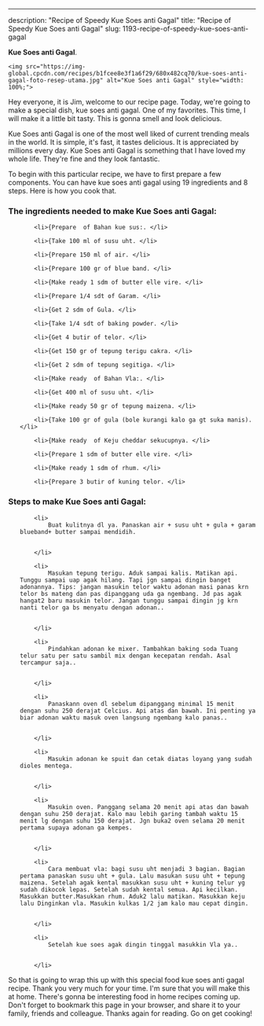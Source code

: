 ---
description: "Recipe of Speedy Kue Soes anti Gagal"
title: "Recipe of Speedy Kue Soes anti Gagal"
slug: 1193-recipe-of-speedy-kue-soes-anti-gagal

<p>
	<strong>Kue Soes anti Gagal</strong>. 
	
</p>
<p>
	
	<img src="https://img-global.cpcdn.com/recipes/b1fcee8e3f1a6f29/680x482cq70/kue-soes-anti-gagal-foto-resep-utama.jpg" alt="Kue Soes anti Gagal" style="width: 100%;">
	
	
</p>
<p>
	Hey everyone, it is Jim, welcome to our recipe page. Today, we're going to make a special dish, kue soes anti gagal. One of my favorites. This time, I will make it a little bit tasty. This is gonna smell and look delicious.
</p>
	
<p>
	Kue Soes anti Gagal is one of the most well liked of current trending meals in the world. It is simple, it's fast, it tastes delicious. It is appreciated by millions every day. Kue Soes anti Gagal is something that I have loved my whole life. They're fine and they look fantastic.
</p>
<p>
	
</p>

<p>
To begin with this particular recipe, we have to first prepare a few components. You can have kue soes anti gagal using 19 ingredients and 8 steps. Here is how you cook that.
</p>

<h3>The ingredients needed to make Kue Soes anti Gagal:</h3>

<ol>
	
		<li>{Prepare  of Bahan kue sus:. </li>
	
		<li>{Take 100 ml of susu uht. </li>
	
		<li>{Prepare 150 ml of air. </li>
	
		<li>{Prepare 100 gr of blue band. </li>
	
		<li>{Make ready 1 sdm of butter elle vire. </li>
	
		<li>{Prepare 1/4 sdt of Garam. </li>
	
		<li>{Get 2 sdm of Gula. </li>
	
		<li>{Take 1/4 sdt of baking powder. </li>
	
		<li>{Get 4 butir of telor. </li>
	
		<li>{Get 150 gr of tepung terigu cakra. </li>
	
		<li>{Get 2 sdm of tepung segitiga. </li>
	
		<li>{Make ready  of Bahan Vla:. </li>
	
		<li>{Get 400 ml of susu uht. </li>
	
		<li>{Make ready 50 gr of tepung maizena. </li>
	
		<li>{Take 100 gr of gula (bole kurangi kalo ga gt suka manis). </li>
	
		<li>{Make ready  of Keju cheddar sekucupnya. </li>
	
		<li>{Prepare 1 sdm of butter elle vire. </li>
	
		<li>{Make ready 1 sdm of rhum. </li>
	
		<li>{Prepare 3 butir of kuning telor. </li>
	
</ol>
<p>
	
</p>

<h3>Steps to make Kue Soes anti Gagal:</h3>

<ol>
	
		<li>
			Buat kulitnya dl ya. Panaskan air + susu uht + gula + garam blueband+ butter sampai mendidih.
			
			
		</li>
	
		<li>
			Masukan tepung terigu. Aduk sampai kalis. Matikan api. Tunggu sampai uap agak hilang. Tapi jgn sampai dingin banget adonannya. Tips: jangan masukin telor waktu adonan masi panas krn telor bs mateng dan pas dipanggang uda ga ngembang. Jd pas agak hangat2 baru masukin telor. Jangan tunggu sampai dingin jg krn nanti telor ga bs menyatu dengan adonan..
			
			
		</li>
	
		<li>
			Pindahkan adonan ke mixer. Tambahkan baking soda Tuang telur satu per satu sambil mix dengan kecepatan rendah. Asal tercampur saja..
			
			
		</li>
	
		<li>
			Panaskann oven dl sebelum dipanggang minimal 15 menit dengan suhu 250 derajat Celcius. Api atas dan bawah. Ini penting ya biar adonan waktu masuk oven langsung ngembang kalo panas..
			
			
		</li>
	
		<li>
			Masukin adonan ke spuit dan cetak diatas loyang yang sudah dioles mentega.
			
			
		</li>
	
		<li>
			Masukin oven. Panggang selama 20 menit api atas dan bawah dengan suhu 250 derajat. Kalo mau lebih garing tambah waktu 15 menit lg dengan suhu 150 derajat. Jgn buka2 oven selama 20 menit pertama supaya adonan ga kempes.
			
			
		</li>
	
		<li>
			Cara membuat vla: bagi susu uht menjadi 3 bagian. Bagian pertama panaskan susu uht + gula. Lalu masukan susu uht + tepung maizena. Setelah agak kental masukkan susu uht + kuning telur yg sudah dikocok lepas. Setelah sudah kental semua. Api kecilkan. Masukkan butter.Masukkan rhum. Aduk2 lalu matikan. Masukkan keju lalu Dinginkan vla. Masukin kulkas 1/2 jam kalo mau cepat dingin.
			
			
		</li>
	
		<li>
			Setelah kue soes agak dingin tinggal masukkin Vla ya..
			
			
		</li>
	
</ol>

<p>
	
</p>

<p>
	So that is going to wrap this up with this special food kue soes anti gagal recipe. Thank you very much for your time. I'm sure that you will make this at home. There's gonna be interesting food in home recipes coming up. Don't forget to bookmark this page in your browser, and share it to your family, friends and colleague. Thanks again for reading. Go on get cooking!
</p>
